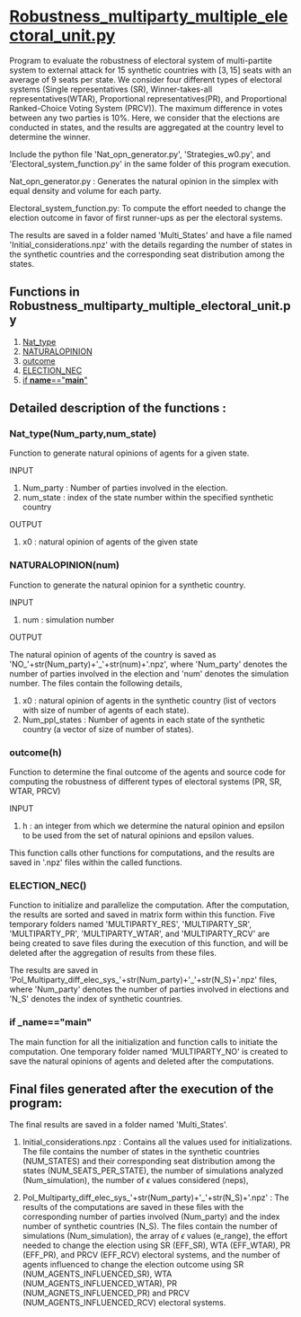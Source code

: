 # [Robustness_multiparty_multiple_electoral_unit.py](#Robustness-multiparty-multiple-electoral-unit)

Program to evaluate the robustness of electoral system of multi-partite system to external attack for 15 synthetic countries with $[3,15]$ seats with an average of $9$ seats per state. We consider four different types of electoral systems (Single representatives (SR), Winner-takes-all representatives(WTAR), Proportional representatives(PR), and Proportional Ranked-Choice Voting System (PRCV)). The maximum difference in votes between any two parties is 10%. Here, we consider that the elections are conducted in states, and the results are aggregated at the country level to determine the winner. 

Include the python file 'Nat_opn_generator.py', 'Strategies_w0.py', and 'Electoral_system_function.py' in the same folder of this program execution.

Nat_opn_generator.py : Generates the natural opinion in the simplex with equal density and volume for each party.

Electoral_system_function.py: To compute the effort needed to change the election outcome in favor of first runner-ups as per the electoral systems.

The results are saved in a folder named 'Multi_States' and have a file named 'Initial_considerations.npz' with the details regarding the number of states in the synthetic countries and the corresponding seat distribution among the states.

## Functions in Robustness_multiparty_multiple_electoral_unit.py

1. [Nat_type](#Nat-type)
2. [NATURALOPINION](#NATURALOPINION)
3. [outcome](#outcome)
4. [ELECTION_NEC](#ELECTION-NEC)
5. [if __name__=="__main__"](#main)

## Detailed description of the functions :

<a id ="Nat-type"></a>
### Nat_type(Num_party,num_state)
Function to generate natural opinions of agents for a given state.

INPUT

1. Num_party : Number of parties involved in the election.
2. num_state : index of the state number within the specified synthetic country

OUTPUT

1. x0 : natural opinion of agents of the given state


<a id ="NATURALOPINION"></a>
### NATURALOPINION(num)
Function to generate the natural opinion for a synthetic country.

INPUT

1. num : simulation number

OUTPUT

The natural opinion of agents of the country is saved as 'NO_'+str(Num_party)+'_'+str(num)+'.npz', where 'Num_party' denotes the number of parties involved in the election and 'num' denotes the simulation number. The files contain the following details,

1. x0 : natural opinion of agents in the synthetic country (list of vectors with size of number of agents of each state).
2. Num_ppl_states : Number of agents in each state of the synthetic country (a vector of size of number of states).

<a id="outcome"></a>
### outcome(h)
Function to determine the final outcome of the agents and source code for computing the robustness of different types of electoral systems (PR, SR, WTAR, PRCV) 

INPUT 

1. h : an integer from which we determine the natural opinion and epsilon to be used from the set of natural opinions and epsilon values.

This function calls other functions for computations, and the results are saved in '.npz' files within the called functions.

<a id="ELECTION-NEC"></a>
### ELECTION_NEC()

Function to initialize and parallelize the computation. After the computation, the results are sorted and saved in matrix form within this function. Five temporary folders named 'MULTIPARTY_RES', 'MULTIPARTY_SR', 'MULTIPARTY_PR', 'MULTIPARTY_WTAR', and 'MULTIPARTY_RCV' are being created to save files during the execution of this function, and will be deleted after the aggregation of results from these files.

The results are saved in 'Pol_Multiparty_diff_elec_sys_'+str(Num_party)+'_'+str(N_S)+'.npz' files, where 'Num_party' denotes the number of parties involved in elections and 'N_S' denotes the index of synthetic countries.

<a id="main"></a>
### if ___name__=="__main__"
The main function for all the initialization and function calls to initiate the computation. One temporary folder named 'MULTIPARTY_NO' is created to save the natural opinions of agents and deleted after the computations.

## Final files generated after the execution of the program:

The final results are saved in a folder named 'Multi_States'.
1. Initial_considerations.npz : Contains all the values used for initializations. The file contains the number of states in the synthetic countries (NUM_STATES) and their corresponding seat distribution among the states (NUM_SEATS_PER_STATE), the number of simulations analyzed (Num_simulation), the number of $\epsilon$ values considered (neps), 

2. Pol_Multiparty_diff_elec_sys_'+str(Num_party)+'_'+str(N_S)+'.npz' : The results of the computations are saved in these files with the corresponding number of parties involved (Num_party) and the index number of synthetic countries (N_S). The files contain the number of simulations (Num_simulation), the array of $\epsilon$ values (e_range), the effort needed to change the election using SR (EFF_SR), WTA (EFF_WTAR), PR (EFF_PR), and PRCV (EFF_RCV) electoral systems, and the number of agents influenced to change the election outcome using SR (NUM_AGENTS_INFLUENCED_SR), WTA (NUM_AGENTS_INFLUENCED_WTAR), PR (NUM_AGNETS_INFLUENCED_PR) and PRCV (NUM_AGENTS_INFLUENCED_RCV) electoral systems.


